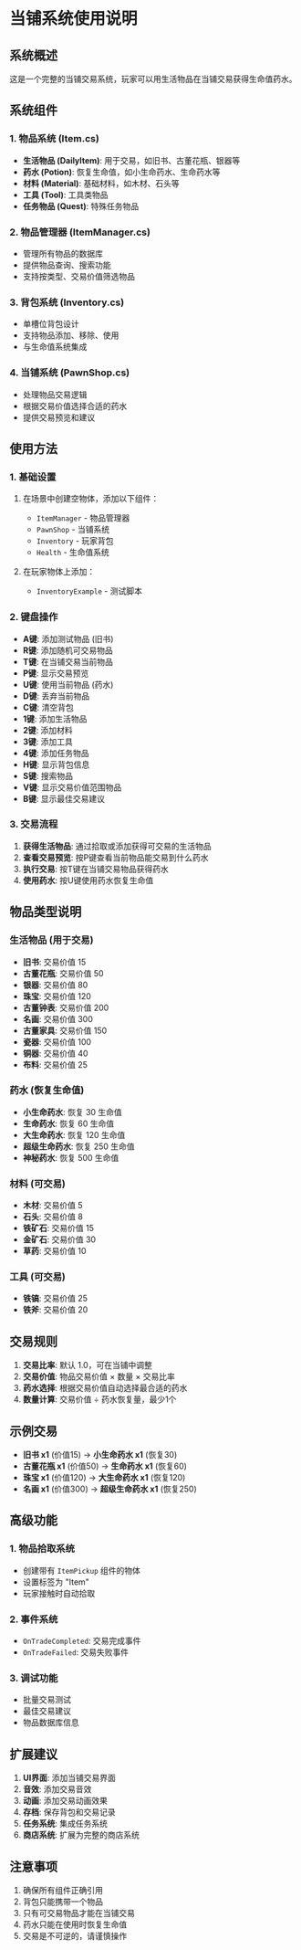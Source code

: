 # 当铺系统使用说明

## 系统概述

这是一个完整的当铺交易系统，玩家可以用生活物品在当铺交易获得生命值药水。

## 系统组件

### 1. 物品系统 (Item.cs)
- **生活物品 (DailyItem)**: 用于交易，如旧书、古董花瓶、银器等
- **药水 (Potion)**: 恢复生命值，如小生命药水、生命药水等
- **材料 (Material)**: 基础材料，如木材、石头等
- **工具 (Tool)**: 工具类物品
- **任务物品 (Quest)**: 特殊任务物品

### 2. 物品管理器 (ItemManager.cs)
- 管理所有物品的数据库
- 提供物品查询、搜索功能
- 支持按类型、交易价值筛选物品

### 3. 背包系统 (Inventory.cs)
- 单槽位背包设计
- 支持物品添加、移除、使用
- 与生命值系统集成

### 4. 当铺系统 (PawnShop.cs)
- 处理物品交易逻辑
- 根据交易价值选择合适的药水
- 提供交易预览和建议

## 使用方法

### 1. 基础设置

1. 在场景中创建空物体，添加以下组件：
   - `ItemManager` - 物品管理器
   - `PawnShop` - 当铺系统
   - `Inventory` - 玩家背包
   - `Health` - 生命值系统

2. 在玩家物体上添加：
   - `InventoryExample` - 测试脚本

### 2. 键盘操作

- **A键**: 添加测试物品 (旧书)
- **R键**: 添加随机可交易物品
- **T键**: 在当铺交易当前物品
- **P键**: 显示交易预览
- **U键**: 使用当前物品 (药水)
- **D键**: 丢弃当前物品
- **C键**: 清空背包
- **1键**: 添加生活物品
- **2键**: 添加材料
- **3键**: 添加工具
- **4键**: 添加任务物品
- **H键**: 显示背包信息
- **S键**: 搜索物品
- **V键**: 显示交易价值范围物品
- **B键**: 显示最佳交易建议

### 3. 交易流程

1. **获得生活物品**: 通过拾取或添加获得可交易的生活物品
2. **查看交易预览**: 按P键查看当前物品能交易到什么药水
3. **执行交易**: 按T键在当铺交易物品获得药水
4. **使用药水**: 按U键使用药水恢复生命值

## 物品类型说明

### 生活物品 (用于交易)
- **旧书**: 交易价值 15
- **古董花瓶**: 交易价值 50
- **银器**: 交易价值 80
- **珠宝**: 交易价值 120
- **古董钟表**: 交易价值 200
- **名画**: 交易价值 300
- **古董家具**: 交易价值 150
- **瓷器**: 交易价值 100
- **铜器**: 交易价值 40
- **布料**: 交易价值 25

### 药水 (恢复生命值)
- **小生命药水**: 恢复 30 生命值
- **生命药水**: 恢复 60 生命值
- **大生命药水**: 恢复 120 生命值
- **超级生命药水**: 恢复 250 生命值
- **神秘药水**: 恢复 500 生命值

### 材料 (可交易)
- **木材**: 交易价值 5
- **石头**: 交易价值 8
- **铁矿石**: 交易价值 15
- **金矿石**: 交易价值 30
- **草药**: 交易价值 10

### 工具 (可交易)
- **铁镐**: 交易价值 25
- **铁斧**: 交易价值 20

## 交易规则

1. **交易比率**: 默认 1.0，可在当铺中调整
2. **交易价值**: 物品交易价值 × 数量 × 交易比率
3. **药水选择**: 根据交易价值自动选择最合适的药水
4. **数量计算**: 交易价值 ÷ 药水恢复量，最少1个

## 示例交易

- **旧书 x1** (价值15) → **小生命药水 x1** (恢复30)
- **古董花瓶 x1** (价值50) → **生命药水 x1** (恢复60)
- **珠宝 x1** (价值120) → **大生命药水 x1** (恢复120)
- **名画 x1** (价值300) → **超级生命药水 x1** (恢复250)

## 高级功能

### 1. 物品拾取系统
- 创建带有 `ItemPickup` 组件的物体
- 设置标签为 "Item"
- 玩家接触时自动拾取

### 2. 事件系统
- `OnTradeCompleted`: 交易完成事件
- `OnTradeFailed`: 交易失败事件

### 3. 调试功能
- 批量交易测试
- 最佳交易建议
- 物品数据库信息

## 扩展建议

1. **UI界面**: 添加当铺交易界面
2. **音效**: 添加交易音效
3. **动画**: 添加交易动画效果
4. **存档**: 保存背包和交易记录
5. **任务系统**: 集成任务系统
6. **商店系统**: 扩展为完整的商店系统

## 注意事项

1. 确保所有组件正确引用
2. 背包只能携带一个物品
3. 只有可交易物品才能在当铺交易
4. 药水只能在使用时恢复生命值
5. 交易是不可逆的，请谨慎操作 